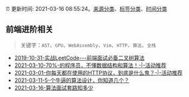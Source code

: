:alarm_clock: 更新时间: 2021-03-16 08:55:24。[来源分类](../README.md)、[标签分类](../TAGS.md)、[时间分类](../TIMELINE.md)

## 前端进阶相关


> 关键字：`AST`、`GPU`、`WebAssembly`、`Vim`、`HTTP`、`算法`、`全栈`



- [2019-10-31-实战LeetCode---前端面试必备二叉树算法](https://www.ershicimi.com/p/f3413b58491ac20f4c17a09b8a0af5e1) 
- [2021-03-10-70%-的程序员，不懂数据结构和算法！-|-活动推荐](https://www.ershicimi.com/p/55c59ed6e86319917281fe4c624595d6) 
- [2021-03-01-你每天都在使用的HTTP协议，到底是什么鬼？-|-活动推荐](https://www.ershicimi.com/p/7aca27fefd0e28c3fa0e825e404e1e4c) 
- [2021-03-11-5-个牛逼的算法设计，你知道几个？](https://www.ershicimi.com/p/21034bda017baeefe8a778d7fab9ebb5) 
- [2021-03-16-算法面试套路知多少](https://toutiao.io/k/yl7s9sl) 